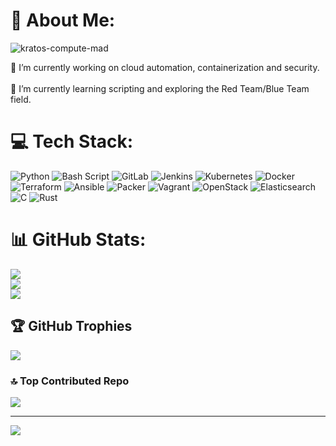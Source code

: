 # 💫 About Me:

![kratos-compute-mad](https://github.com/user-attachments/assets/74d36f41-42bb-4d2a-83e5-132b342e6219)


🔭 I’m currently working on cloud automation, containerization and security.<br><br>🌱 I’m currently learning scripting and exploring the Red Team/Blue Team field.<br>


# 💻 Tech Stack:
![Python](https://img.shields.io/badge/python-3670A0?style=for-the-badge&logo=python&logoColor=ffdd54) ![Bash Script](https://img.shields.io/badge/bash_script-%23121011.svg?style=for-the-badge&logo=gnu-bash&logoColor=white) ![GitLab](https://img.shields.io/badge/gitlab-%23181717.svg?style=for-the-badge&logo=gitlab&logoColor=white) ![Jenkins](https://img.shields.io/badge/jenkins-%232C5263.svg?style=for-the-badge&logo=jenkins&logoColor=white) ![Kubernetes](https://img.shields.io/badge/kubernetes-%23326ce5.svg?style=for-the-badge&logo=kubernetes&logoColor=white) ![Docker](https://img.shields.io/badge/docker-%230db7ed.svg?style=for-the-badge&logo=docker&logoColor=white) ![Terraform](https://img.shields.io/badge/terraform-%235835CC.svg?style=for-the-badge&logo=terraform&logoColor=white) ![Ansible](https://img.shields.io/badge/ansible-%231A1918.svg?style=for-the-badge&logo=ansible&logoColor=white) ![Packer](https://img.shields.io/badge/packer-%23E7EEF0.svg?style=for-the-badge&logo=packer&logoColor=%2302A8EF) ![Vagrant](https://img.shields.io/badge/vagrant-%231563FF.svg?style=for-the-badge&logo=vagrant&logoColor=white) ![OpenStack](https://img.shields.io/badge/Openstack-%23f01742.svg?style=for-the-badge&logo=openstack&logoColor=white) ![Elasticsearch](https://img.shields.io/badge/elasticsearch-%230377CC.svg?style=for-the-badge&logo=elasticsearch&logoColor=white) ![C](https://img.shields.io/badge/c-%2300599C.svg?style=for-the-badge&logo=c&logoColor=white) ![Rust](https://img.shields.io/badge/rust-%23000000.svg?style=for-the-badge&logo=rust&logoColor=white)
# 📊 GitHub Stats:
![](https://github-readme-stats.vercel.app/api?username=leigrec&theme=dark&hide_border=false&include_all_commits=true&count_private=true)<br/>
![](https://github-readme-streak-stats.herokuapp.com/?user=leigrec&theme=dark&hide_border=false)<br/>
![](https://github-readme-stats.vercel.app/api/top-langs/?username=leigrec&theme=dark&hide_border=false&include_all_commits=true&count_private=true&layout=compact)

## 🏆 GitHub Trophies
![](https://github-profile-trophy.vercel.app/?username=leigrec&theme=radical&no-frame=false&no-bg=false&margin-w=4)

### 🔝 Top Contributed Repo
![](https://github-contributor-stats.vercel.app/api?username=leigrec&limit=5&theme=dark&combine_all_yearly_contributions=true)

---
[![](https://visitcount.itsvg.in/api?id=leigrec&icon=0&color=0)](https://visitcount.itsvg.in)

<!-- Proudly created with GPRM ( https://gprm.itsvg.in ) -->
